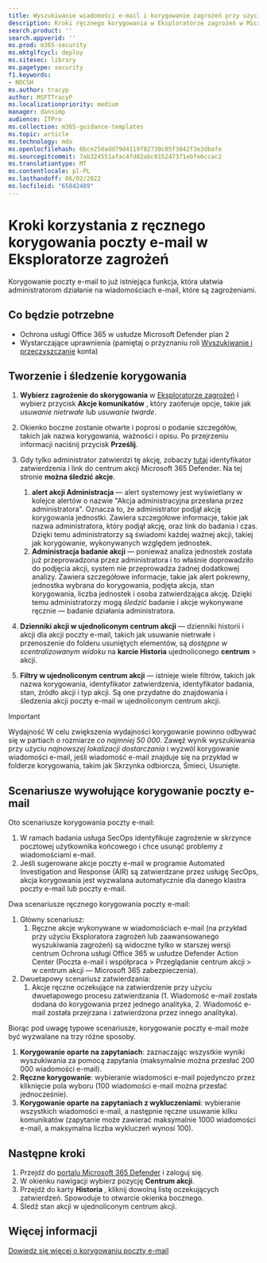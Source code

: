 ```yaml
---
title: Wyszukiwanie wiadomości e-mail i korygowanie zagrożeń przy użyciu Eksploratora zagrożeń w Microsoft 365 Defender
description: Kroki ręcznego korygowania w Eksploratorze zagrożeń w Microsoft 365 Defender, w tym jak uzyskać najlepszą wydajność i scenariusze, które wymagają korygowania.
search.product: ''
search.appverid: ''
ms.prod: m365-security
ms.mktglfcycl: deploy
ms.sitesec: library
ms.pagetype: security
f1.keywords:
- NOCSH
ms.author: tracyp
author: MSFTTracyP
ms.localizationpriority: medium
manager: dansimp
audience: ITPro
ms.collection: m365-guidance-templates
ms.topic: article
ms.technology: mdo
ms.openlocfilehash: 6bce250add79d4119f82730c05f3042f3e3dbafe
ms.sourcegitcommit: 7ab324551afac4fd82abc015247371ebfe6ccac2
ms.translationtype: MT
ms.contentlocale: pl-PL
ms.lasthandoff: 06/02/2022
ms.locfileid: "65842489"
---
```

# <a name="steps-to-use-manual-email-remediation-in-threat-explorer"></a>Kroki korzystania z ręcznego korygowania poczty e-mail w Eksploratorze zagrożeń

Korygowanie poczty e-mail to już istniejąca funkcja, która ułatwia administratorom działanie na wiadomościach e-mail, które są zagrożeniami.

## <a name="what-youll-need"></a>Co będzie potrzebne
- Ochrona usługi Office 365 w usłudze Microsoft Defender plan 2
- Wystarczające uprawnienia (pamiętaj o przyznaniu roli [Wyszukiwanie i przeczyszczanie](https://sip.security.microsoft.com/securitypermissions) konta)

## <a name="create-and-track-the-remediation"></a>Tworzenie i śledzenie korygowania

1. **Wybierz zagrożenie do skorygowania** w [Eksploratorze zagrożeń](https://security.microsoft.com/threatexplorer) i wybierz przycisk **Akcje komunikatów** , który zaoferuje opcje, takie jak *usuwanie nietrwałe* lub *usuwanie twarde*.
1. Okienko boczne zostanie otwarte i poprosi o podanie szczegółów, takich jak nazwa korygowania, ważności i opisu. Po przejrzeniu informacji naciśnij przycisk **Prześlij**.
1. Gdy tylko administrator zatwierdzi tę akcję, zobaczy [tutaj](https://security.microsoft.com/action-center/history) identyfikator zatwierdzenia i link do centrum akcji Microsoft 365 Defender. Na tej stronie **można śledzić akcje**.

    1. **alert akcji Administracja** — alert systemowy jest wyświetlany w kolejce alertów o nazwie "Akcja administracyjna przesłana przez administratora". Oznacza to, że administrator podjął akcję korygowania jednostki. Zawiera szczegółowe informacje, takie jak nazwa administratora, który podjął akcję, oraz link do badania i czas. Dzięki temu administratorzy są świadomi każdej ważnej akcji, takiej jak korygowanie, wykonywanych względem jednostek.
    1. **Administracja badanie akcji** — ponieważ analiza jednostek została już przeprowadzona przez administratora i to właśnie doprowadziło do podjęcia akcji, system nie przeprowadza żadnej dodatkowej analizy. Zawiera szczegółowe informacje, takie jak alert pokrewny, jednostka wybrana do korygowania, podjęta akcja, stan korygowania, liczba jednostek i osoba zatwierdzająca akcję. Dzięki temu administratorzy mogą *śledzić* badanie i akcje wykonywane ręcznie — badanie działania administratora.
1. **Dzienniki akcji w ujednoliconym centrum akcji** — dzienniki historii i akcji dla akcji poczty e-mail, takich jak usuwanie nietrwałe i przenoszenie do folderu usuniętych elementów, są *dostępne w scentralizowanym widoku* na **karcie Historia** ujednoliconego **centrum** >  akcji. 
1. **Filtry w ujednoliconym centrum akcji** — istnieje wiele filtrów, takich jak nazwa korygowania, identyfikator zatwierdzenia, identyfikator badania, stan, źródło akcji i typ akcji. Są one przydatne do znajdowania i śledzenia akcji poczty e-mail w ujednoliconym centrum akcji.

> [!IMPORTANT]
> Wydajność W celu zwiększenia wydajności korygowanie powinno odbywać się w partiach o rozmiarze *co najmniej 50 000*. Zawęź wynik wyszukiwania przy użyciu *najnowszej lokalizacji dostarczania* i wyzwól korygowanie wiadomości e-mail, jeśli wiadomość e-mail znajduje się na przykład w folderze korygowania, takim jak Skrzynka odbiorcza, Śmieci, Usunięte.

## <a name="scenarios-that-call-for-email-remediation"></a>Scenariusze wywołujące korygowanie poczty e-mail

Oto scenariusze korygowania poczty e-mail:

1. W ramach badania usługa SecOps identyfikuje zagrożenie w skrzynce pocztowej użytkownika końcowego i chce usunąć problemy z wiadomościami e-mail.
1. Jeśli sugerowane akcje poczty e-mail w programie Automated Investigation and Response (AIR) są zatwierdzane przez usługę SecOps, akcja korygowania jest wyzwalana automatycznie dla danego klastra poczty e-mail lub poczty e-mail.

Dwa scenariusze ręcznego korygowania poczty e-mail:

1. Główny scenariusz:
    1. Ręczne akcje wykonywane w wiadomościach e-mail (na przykład przy użyciu Eksploratora zagrożeń lub zaawansowanego wyszukiwania zagrożeń) są widoczne tylko w starszej wersji centrum Ochrona usługi Office 365 w usłudze Defender Action Center (Poczta e-mail i współpraca > Przeglądanie centrum akcji > w centrum akcji — Microsoft 365 zabezpieczenia).  
1. Dwuetapowy scenariusz zatwierdzania:
    1. Akcje ręczne oczekujące na zatwierdzenie przy użyciu dwuetapowego procesu zatwierdzania (1. Wiadomość e-mail została dodana do korygowania przez jednego analityka, 2. Wiadomość e-mail została przejrzana i zatwierdzona przez innego analityka).

Biorąc pod uwagę typowe scenariusze, korygowanie poczty e-mail może być wyzwalane na trzy różne sposoby.

1. **Korygowanie oparte na zapytaniach**: zaznaczając wszystkie wyniki wyszukiwania za pomocą zapytania (maksymalnie można przesłać 200 000 wiadomości e-mail).
1. **Ręczne korygowanie**: wybieranie wiadomości e-mail pojedynczo przez kliknięcie pola wyboru (100 wiadomości e-mail można przesłać jednocześnie).
1. **Korygowanie oparte na zapytaniach z wykluczeniami**: wybieranie wszystkich wiadomości e-mail, a następnie ręczne usuwanie kilku komunikatów (zapytanie może zawierać maksymalnie 1000 wiadomości e-mail, a maksymalna liczba wykluczeń wynosi 100).

## <a name="next-steps"></a>Następne kroki
1. Przejdź do [portalu Microsoft 365 Defender](https://security.microsoft.com) i zaloguj się.
1. W okienku nawigacji wybierz pozycję **Centrum akcji**.
1. Przejdź do karty **Historia** , kliknij dowolną listę oczekujących zatwierdzeń. Spowoduje to otwarcie okienka bocznego.  
1. Śledź stan akcji w ujednoliconym centrum akcji.

## <a name="more-information"></a>Więcej informacji

[Dowiedz się więcej o korygowaniu poczty e-mail](../../office-365-security/air-review-approve-pending-completed-actions.md)
